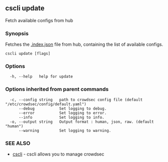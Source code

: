 ## cscli update

Fetch available configs from hub

### Synopsis


Fetches the [.index.json](https://github.com/crowdsecurity/hub/blob/master/.index.json) file from hub, containing the list of available configs.


```
cscli update [flags]
```

### Options

```
  -h, --help   help for update
```

### Options inherited from parent commands

```
  -c, --config string   path to crowdsec config file (default "/etc/crowdsec/config/default.yaml")
      --debug           Set logging to debug.
      --error           Set logging to error.
      --info            Set logging to info.
  -o, --output string   Output format : human, json, raw. (default "human")
      --warning         Set logging to warning.
```

### SEE ALSO

* [cscli](cscli.md)	 - cscli allows you to manage crowdsec


